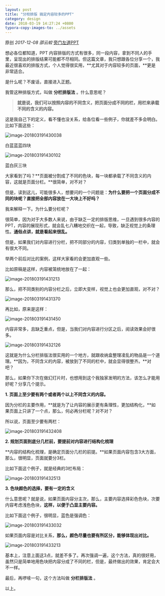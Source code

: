 ```yaml
---
layout: post
title: "分校排版 搞定内容较多的PPT"
category: design
date: 2018-03-19 14:27:24 +0800
typora-copy-images-to: ../assets
---
```


原创 *2017-12-08* *邵云蛟* [旁门左道PPT](https://mp.weixin.qq.com/s?__biz=MzU2ODEyNzY3Mw==&mid=2247487495&idx=1&sn=e469d1aa682a96a4820ca47f369450d0&scene=19##)

想必各位都知道，PPT 内容排版的方式有很多，同一段内容，拿到不同人的手里，呈现出的排版结果可能都不尽相同。但这篇文章，我只想跟各位分享一个，我最近很喜欢的排版方式，个人觉得很实用，**尤其对于内容较多的页面，**更是非常适合。

是什么呢？不废话，直接进入正题。

我管这种排版方式，叫做    **分栏排版法**  。什么意思呢？

> **就是说，我们可以按照内容的不同含义，把页面分成不同的栏，用栏来承载不同的含义的内容。**

这是我自己下的定义，看不懂也没关系，给各位看一些例子，你就差不多会明白。比如下面这些：

![image-201803191430038](../assets/image-201803191430038.png)

白蓝蓝蓝四块

![image-201803191430102](../assets/image-201803191430102.png)

蓝白灰三块

大家看到了吗？**页面被分割成了不同的色块，每一块都承载了不同含义的内容，这就是页面分栏。**很简单，对不对？

但是，读到这儿，可能很多人，想要问的一个问题是：**为什么要把一个页面分成不同的块呢？直接把全部内容放在一大块上不好吗？**

我来解释一下。为什么要分栏呢？

很简单，因为对于大多数人来说，由于缺乏一定的排版思维，一旦遇到很多内容的PPT，内容的展现形式，就会乱七八糟地交织在一起，导致，缺乏视觉上的条理性。**通俗点讲，就是看起来很乱。**

但是，如果我们对内容进行分栏，把不同部分的内容，归类到单独的一栏中，就会有很大不同。

举两个前后对比的案例，这样大家看的会更加直观一些。

比如原稿是这样，内容被笼统地放在了一起：

![image-201803191431213](../assets/image-201803191431213.png)

那么，把不同类别的内容分栏之后，立即大变样，视觉上也会更加直观，对不对？

![image-201803191431370](../assets/image-201803191431370.png)

再比如，原来是这样：

![image-201803191431450](../assets/image-201803191431450.png)

内容非常多，且缺乏重点，但是，当我们对内容进行分区之后，阅读效果会好很多。

![image-201803191432126](../assets/image-201803191432126.png)


这就是为什么分栏排版法很实用的一个地方，就跟收纳盒整理凌乱的物品是一个道理。**因为，不同含义的内容，被放到了不同的栏中，就会显得很整齐。**对吧？

那么，如果你下次在做幻灯片时，也想用到这个我独家发明的方法，该怎么才能用好呢？分享几个提示。

**1. 页面上至少要有两个或者两个以上不同含义的内容。**

因为分栏的主要作用，**就是为了让内容的展示更有条理性，更加结构化，**如果页面上只讲了一个点，那么，何必再分栏呢？对不对？

所以说，页面至少要有两栏：

![image-201803191432408](../assets/image-201803191432408.png)


**2. 规划页面到底分几栏前，要提前对内容进行结构化梳理**

**内容的结构化梳理，是确定页面分几栏的前提。**如果页面内容包含3大方面，那么，很明显，页面就要分3栏。

比如下面这个例子，就是经典的3栏布局：

![image-201803191432513](../assets/image-201803191432513.png)


**3. 色块颜色的选择，要有一定的含义**

什么意思呢？就是说，如果页面内容分主次，那么，主要内容选择彩色色块，次要内容考虑浅色色块，**这样，以便于凸显主要内容。**

比如下面这个例子，很明显，蓝色是强调色：

![image-201803191433032](../assets/image-201803191433032.png)

如果页面内容是对比关系，**那么，颜色尽量也要有所区分，能够体现出对比。**

![image-201803191433213](../assets/image-201803191433213.png)


基本上，注意上面这3点，就差不多了。再次强调一遍，这个方法，真的很好用，虽然只是简单地用色块把内容分成了不同的栏，但是，最终做出的效果，肯定会大不一样。

最后，再啰嗦一句，这个方法叫做    **分栏排版法**  。

以上。
